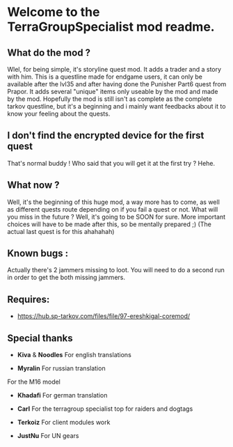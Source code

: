 # Welcome to the TerraGroupSpecialist mod readme.

## What do the mod ?
Wlel, for being simple, it's storyline quest mod. It adds a trader and a story with him. This is a questline made for endgame users, it can only be available after the lvl35 and after having done the Punisher Part6 quest from Prapor. It adds several "unique" items only useable by the mod and made by the mod. Hopefully the mod is still isn't as complete as the complete tarkov questline, but it's a beginning and i mainly want feedbacks about it to know your feeling about the quests.

## I don't find the encrypted device for the first quest
That's normal buddy ! Who said that you will get it at the first try ? Hehe.

## What now ?
Well, it's the beginning of this huge mod, a way more has to come, as well as different quests route depending on if you fail a quest or not. What will you miss in the future ? Well, it's going to be SOON for sure. More important choices will have to be made after this, so be mentally prepared ;) (The actual last quest is for this ahahahah)

## Known bugs :
Actually there's 2 jammers missing to loot. You will need to do a second run in order to get the both missing jammers.

## Requires:
* https://hub.sp-tarkov.com/files/file/97-ereshkigal-coremod/

## Special thanks
* **Kiva** & **Noodles**
For english translations

* **Myralin**
For russian translation

For the M16 model

* **Khadafi**
For german translation

* **Carl**
For the terragroup specialist top for raiders and dogtags

* **Terkoiz**
For client modules work

* **JustNu**
For UN gears
